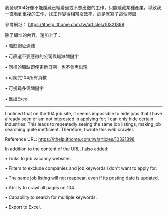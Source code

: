 我發現104好像不能隱藏已經看過或不想應徵的工作，只能隱藏某種產業，導致我一直看到重複的工作，找工作變得相當沒效率，於是就寫了這個爬蟲

參考網址：
https://ithelp.ithome.com.tw/articles/10321898

除了網址的內容，還加上了：

• 職缺網址連結

• 可篩選不要應徵的公司與職缺關鍵字

• 同樣的職缺即便更新日期，也不會再出現

• 可爬完104所有頁數

• 可搜尋多個關鍵字

• 匯出Excel

------------------

I noticed that on the 104 job site, it seems impossible to hide jobs that I have already seen or am not interested in applying for; I can only hide certain industries. This leads to repeatedly seeing the same job listings, making job searching quite inefficient. Therefore, I wrote this web crawler.

Reference URL:
https://ithelp.ithome.com.tw/articles/10321898

In addition to the content of the URL, I also added:

• Links to job vacancy websites.

• Filters to exclude companies and job keywords I don't want to apply for.

• The same job listing will not reappear, even if its posting date is updated.

• Ability to crawl all pages on 104.

• Capability to search for multiple keywords.

• Export to Excel.
